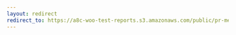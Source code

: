 ```yaml
---
layout: redirect
redirect_to: https://a8c-woo-test-reports.s3.amazonaws.com/public/pr-merge/40759/api/index.html
---
```

